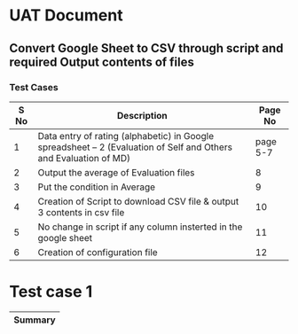 # UAT Document
## Convert Google Sheet to CSV through script and required Output contents of files
### Test Cases
|S No|Description|Page No|
|---|---|-----|
|1|Data entry of rating (alphabetic) in Google spreadsheet – 2 (Evaluation of Self and Others and Evaluation of MD)|page 5-7|
|2|Output the average of Evaluation files|8|
|3|Put the condition in Average|9|
|4|Creation of Script to download CSV file & output 3 contents in csv file|10|
|5|No change in script if any column insterted in the google sheet|11|
|6|Creation of configuration file|12|
# Test case 1
|Summary|
|---|            
